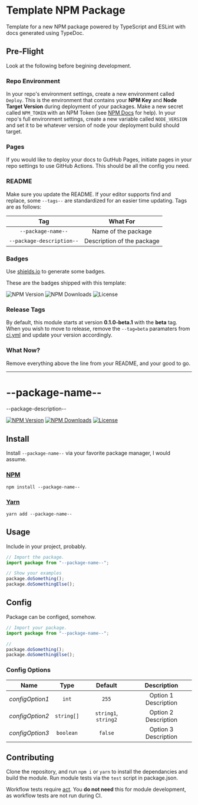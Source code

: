# Template NPM Package

Template for a new NPM package powered by TypeScript and ESLint with docs generated using TypeDoc.

## Pre-Flight

Look at the following before begining development.

### Repo Environment

In your repo's environment settings, create a new environment called `Deploy`. This is the environment that contains your **NPM Key** and **Node Target Version** during deployment of your packages. Make a new secret called `NPM_TOKEN` with an NPM Token (see [NPM Docs](https://docs.npmjs.com/creating-and-viewing-access-tokens) for help). In your repo's full environment settings, create a new variable called `NODE_VERSION` and set it to be whatever version of node your deployment build should target.

### Pages

If you would like to deploy your docs to GutHub Pages, initiate pages in your repo settings to use GitHub Actions. This should be all the config you need.

### README

Make sure you update the README. If your editor supports find and replace, some `--tags--` are standardized for an easier time updating. Tags are as follows:

|            Tag            |          What For          |
| :-----------------------: | :------------------------: |
|    `--package-name--`     |    Name of the package     |
| `--package-description--` | Description of the package |

### Badges

Use [shields.io](https://shields.io) to generate some badges.

These are the badges shipped with this template:

![NPM Version](https://img.shields.io/badge/null-%3Cpackage%20version%20here%3E-null?style=flat-square&label=NPM%20Version&labelColor=cc3838&color=f0f0f0)
![NPM Downloads](https://img.shields.io/badge/null-%3C18%20month%20package%20downloads%3E-null?style=flat-square&label=NPM%20Downloads&labelColor=cc3838&color=f0f0f0)
![License](https://img.shields.io/badge/null-%3Cpackage%20licence%3E-null?style=flat-square&label=Licence&color=f0f0f0)

### Release Tags

By default, this module starts at version **0.1.0-beta.1** with the **beta** tag. When you wish to move to release, remove the `--tag=beta` paramaters from [ci.yml](https://github.com/gavinhsmith/npm-package/blob/main/.github/workflows/ci.yml) and update your version accordingly.

### What Now?

Remove everything above the line from your README, and your good to go.

---

# --package-name--

--package-description--

[![NPM Version](https://img.shields.io/npm/v/%40gavinhsmith%2F--package-name--?style=flat-square&label=NPM%20Version&labelColor=cc3838&color=f0f0f0)](https://www.npmjs.com/package/@gavinhsmith/--package-name--)
[![NPM Downloads](https://img.shields.io/npm/d18m/%40gavinhsmith%2F--package-name--?style=flat-square&label=NPM%20Downloads&labelColor=cc3838&color=f0f0f0)](https://www.npmjs.com/package/@gavinhsmith/--package-name--)
[![License](https://img.shields.io/github/license/gavinhsmith/--package-name--?style=flat-square&label=Licence&color=f0f0f0)](https://github.com/gavinhsmith/--package-name--?tab=MIT-1-ov-file)

## Install

Install `--package-name--` via your favorite package manager, I would assume.

### [NPM](https://www.npmjs.com/package/@gavinhsmith/--package-name--)

```shell
npm install --package-name--
```

### [Yarn](https://yarnpkg.com/package?name=%40gavinhsmith%2F--package-name--)

```shell
yarn add --package-name--
```

## Usage

Include in your project, probably.

```ts
// Import the package.
import package from "--package-name--";

// Show your examples
package.doSomething();
package.doSomethingElse();
```

## Config

Package can be configed, somehow.

```ts
// Import your package.
import package from "--package-name--";

//
package.doSomething();
package.doSomethingElse();
```

### Config Options

|      Name       |    Type    |       Default        |     Description      |
| :-------------: | :--------: | :------------------: | :------------------: |
| _configOption1_ |   `int`    |        `255`         | Option 1 Description |
| _configOption2_ | `string[]` | `string1`, `string2` | Option 2 Description |
| _configOption3_ | `boolean`  |       `false`        | Option 3 Description |

## Contributing

Clone the repository, and run `npm i` or `yarn` to install the dependancies and build the module. Run module tests via the `test` script in package.json.

Workflow tests require [act](https://github.com/nektos/act). You **do not need** this for module development, as workflow tests are not run during CI.
